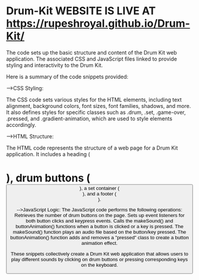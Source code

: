 # Drum-Kit WEBSITE IS LIVE AT https://rupeshroyal.github.io/Drum-Kit/

The code sets up the basic structure and content of the Drum Kit web application. The associated CSS and JavaScript files linked to provide styling and interactivity to the Drum Kit.

Here is a summary of the code snippets provided:

-->CSS Styling:

The CSS code sets various styles for the HTML elements, including text alignment, background colors, font sizes, font families, shadows, and more. It also defines styles for specific classes such as .drum, .set, .game-over, .pressed, and .gradient-animation, which are used to style elements accordingly.

-->HTML Structure:

The HTML code represents the structure of a web page for a Drum Kit application. It includes a heading (<h1>), drum buttons (<button>), a set container (<div class="set">), and a footer (<footer>).

-->JavaScript Logic:
The JavaScript code performs the following operations:
Retrieves the number of drum buttons on the page.
Sets up event listeners for both button clicks and keypress events.
Calls the makeSound() and buttonAnimation() functions when a button is clicked or a key is pressed.
The makeSound() function plays an audio file based on the button/key pressed.
The buttonAnimation() function adds and removes a "pressed" class to create a button animation effect.

These snippets collectively create a Drum Kit web application that allows users to play different sounds by clicking on drum buttons or pressing corresponding keys on the keyboard.

